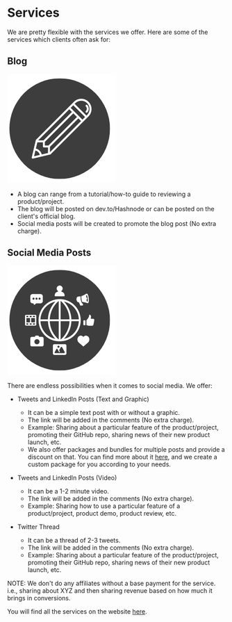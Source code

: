 # Services

We are pretty flexible with the services we offer. Here are some of the services which clients often ask for:

## Blog

![Blog](./images/blog.png)

- A blog can range from a tutorial/how-to guide to reviewing a product/project. 
- The blog will be posted on dev.to/Hashnode or can be posted on the client's official blog.
- Social media posts will be created to promote the blog post (No extra charge).

## Social Media Posts

![Social Media Posts](./images/socialmedia.png)

There are endless possibilities when it comes to social media. We offer:

- Tweets and LinkedIn Posts (Text and Graphic)
  - It can be a simple text post with or without a graphic.
  - The link will be added in the comments (No extra charge).
  - Example: Sharing about a particular feature of the product/project, promoting their GitHub repo, sharing news of their new product launch, etc.
  - We also offer packages and bundles for multiple posts and provide a discount on that. You can find more about it [here](https://pradumnasaraf.dev/services/), and we create a custom package for you according to your needs.
  
- Tweets and LinkedIn Posts (Video)
  - It can be a 1-2 minute video.
  - The link will be added in the comments (No extra charge).
  - Example: Sharing how to use a particular feature of a product/project, product demo, product review, etc.
  
- Twitter Thread
  - It can be a thread of 2-3 tweets.
  - The link will be added in the comments (No extra charge).
  - Example: Sharing about a particular feature of the product/project, promoting their GitHub repo, sharing news of their new product launch, etc.

NOTE: We don't do any affiliates without a base payment for the service. i.e., sharing about XYZ and then sharing revenue based on how much it brings in conversions.

You will find all the services on the website [here](https://pradumnasaraf.dev/services/).
